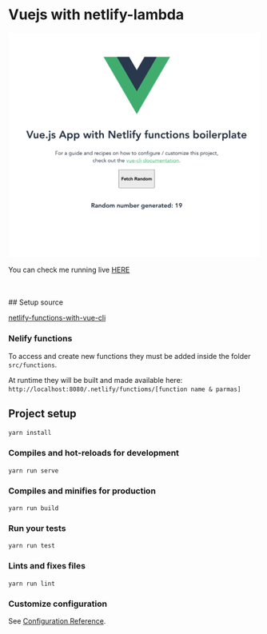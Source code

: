 # Vuejs with netlify-lambda 

![NFunctions vue](nfunctions-vue.png)

You can check me running live 
<a href="https://nfunctions-vue.netlify.app" target="_blank" >HERE </a>

<br/>
<br/>
## Setup source

[netlify-functions-with-vue-cli](https://www.bensheedy.com/blog/netlify-functions-with-vue-cli/)

### Nelify functions 

To access and create new functions they must be added inside the folder `src/functions`. 

At runtime they will be built and made available here: `http://localhost:8080/.netlify/functioms/[function name & parmas]`



## Project setup
```
yarn install
```

### Compiles and hot-reloads for development
```
yarn run serve
```


### Compiles and minifies for production
```
yarn run build
```

### Run your tests
```
yarn run test
```

### Lints and fixes files
```
yarn run lint
```

### Customize configuration
See [Configuration Reference](https://cli.vuejs.org/config/).

